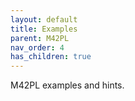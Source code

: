 ```yaml
---
layout: default
title: Examples
parent: M42PL
nav_order: 4
has_children: true
---
```


M42PL examples and hints.
